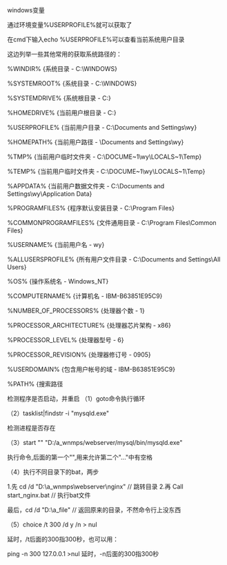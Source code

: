 windows变量

通过环境变量%USERPROFILE%就可以获取了

在cmd下输入echo %USERPROFILE%可以查看当前系统用户目录

这边列举一些其他常用的获取系统路径的：

%WINDIR%                 {系统目录 - C:\WINDOWS}

%SYSTEMROOT%             {系统目录 - C:\WINDOWS}

%SYSTEMDRIVE%            {系统根目录 - C:}

%HOMEDRIVE%              {当前用户根目录 - C:}

%USERPROFILE%            {当前用户目录 - C:\Documents and Settings\wy}

%HOMEPATH%               {当前用户路径 - \Documents and Settings\wy}

%TMP%                    {当前用户临时文件夹 - C:\DOCUME\~1\wy\LOCALS~1\Temp}

%TEMP%                   {当前用户临时文件夹 - C:\DOCUME\~1\wy\LOCALS~1\Temp}

%APPDATA%                {当前用户数据文件夹 - C:\Documents and Settings\wy\Application Data}

%PROGRAMFILES%           {程序默认安装目录 - C:\Program Files}

%COMMONPROGRAMFILES%     {文件通用目录 - C:\Program Files\Common Files}

%USERNAME%               {当前用户名 - wy}

%ALLUSERSPROFILE%        {所有用户文件目录 - C:\Documents and Settings\All Users}

%OS%                     {操作系统名 - Windows_NT}

%COMPUTERNAME%           {计算机名 - IBM-B63851E95C9}

%NUMBER_OF_PROCESSORS%   {处理器个数 - 1}

%PROCESSOR_ARCHITECTURE% {处理器芯片架构 - x86}

%PROCESSOR_LEVEL%        {处理器型号 - 6}

%PROCESSOR_REVISION%     {处理器修订号 - 0905}

%USERDOMAIN%             {包含用户帐号的域 - IBM-B63851E95C9}

%PATH%    {搜索路径

检测程序是否启动，并重启
（1）goto命令执行循环

（2）tasklist|findstr -i "mysqld.exe"

检测进程是否存在

（3）start "" "D:/a_wnmps/webserver/mysql/bin/mysqld.exe"

执行命令,后面的第一个"",用来允许第二个"..."中有空格 

（4）执行不同目录下的bat，两步

1.先 cd /d "D:\a_wnmps\webserver\nginx"    // 跳转目录
2.再 Call start_nginx.bat                                // 执行bat文件

最后，cd /d "D:\a_file"  // 返回原来的目录，不然命令行上没东西

（5）choice /t 300 /d y /n > nul

延时，/t后面的300指300秒，也可以用：

ping -n 300 127.0.0.1 >nul   延时，-n后面的300指300秒
